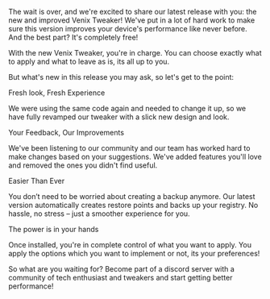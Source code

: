 The wait is over, and we're excited to share our latest release with you: the new and improved Venix
Tweaker! We've put in a lot of hard work to make sure this version improves your device's
performance like never before. And the best part? It's completely free!


With the new Venix Tweaker, you're in charge. You can choose exactly what to apply and what to
leave as is, its all up to you.


But what's new in this release you may ask, so let's get to the point:


<div class="bubble">Fresh look, Fresh Experience</div>

We were using the same code again and needed to change it up, so we have fully revamped our
tweaker with a slick new design and look.

<div class="bubble">Your Feedback, Our Improvements</div>

We've been listening to our community and our team has worked hard to make changes based on
your suggestions. We've added features you'll love and removed the ones you didn't find useful.

<div class="bubble">Easier Than Ever</div>

You don’t need to be worried about creating a backup anymore. Our latest version automatically
creates restore points and backs up your registry. No hassle, no stress – just a smoother experience
for you.

<div class="bubble">The power is in your hands</div>

Once installed, you're in complete control of what you want to apply. You apply the options which you
want to implement or not, its your preferences!

So what are you waiting for? Become part of a discord server with a community of tech enthusiast and
tweakers and start getting better performance!
